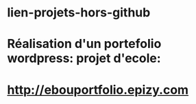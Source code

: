 # lien-projets-hors-github
# Réalisation d'un portefolio wordpress: projet d'ecole: 
# http://ebouportfolio.epizy.com
